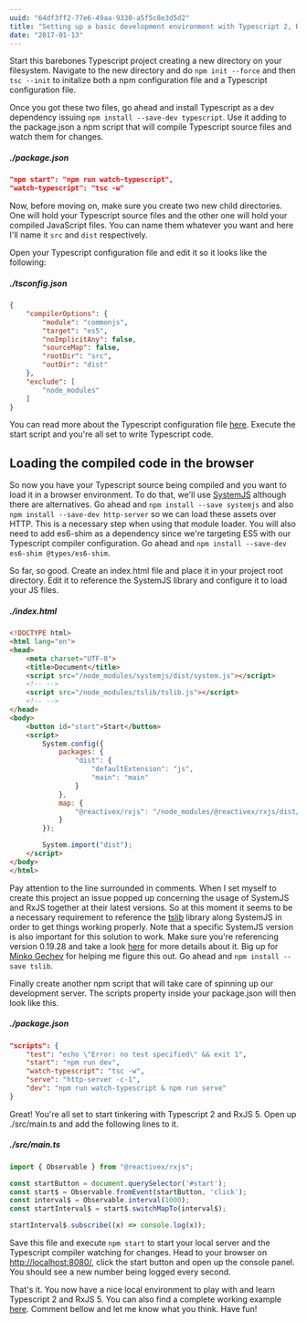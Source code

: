 ```yaml
---
uuid: "64df3ff2-77e6-49aa-9330-a5f5c8e3d5d2"
title: "Setting up a basic development environment with Typescript 2, RxJS 5 and SystemJS"
date: "2017-01-13"
---
```


Start this barebones Typescript project creating a new directory on your filesystem. Navigate to the new directory and do ```npm init --force``` and then ```tsc --init``` to initalize both a npm configuration file and a Typescript configuration file.

Once you got these two files, go ahead and install Typescript as a dev dependency issuing `npm install --save-dev typescript`. Use it adding to the package.json a npm script that will compile Typescript source files and watch them for changes.

##### ./package.json
```json
"npm start": "npm run watch-typescript",
"watch-typescript": "tsc -w"
```

Now, before moving on, make sure you create two new child directories. One will hold your Typescript source files and the other one will hold your compiled JavaScript files. You can name them whatever you want and here I'll name it ```src``` and ```dist``` respectively.

Open your Typescript configuration file and edit it so it looks like the following:

##### ./tsconfig.json
```json
{
    "compilerOptions": {
        "module": "commonjs",
        "target": "es5",
        "noImplicitAny": false,
        "sourceMap": false,
        "rootDir": "src",
        "outDir": "dist"
    },
    "exclude": [
        "node_modules"
    ]
}
```

You can read more about the Typescript configuration file [here](https://www.typescriptlang.org/docs/handbook/tsconfig-json.html). Execute the start script and you're all set to write Typescript code.

## Loading the compiled code in the browser

So now you have your Typescript source being compiled and you want to load it in a browser environment. To do that, we'll use [SystemJS](https://github.com/systemjs/systemjs) although there are alternatives. Go ahead and ```npm install --save systemjs``` and also ```npm install --save-dev http-server``` so we can load these assets over HTTP. This is a necessary step when using that module loader. You will also need to add es6-shim as a dependency since we're targeting ES5 with our Typescript compiler configuration. Go ahead and ```npm install --save-dev es6-shim @types/es6-shim```.

So far, so good. Create an index.html file and place it in your project root directory. Edit it to reference the SystemJS library and configure it to load your JS files.

##### ./index.html

```html
<!DOCTYPE html>
<html lang="en">
<head>
    <meta charset="UTF-8">
    <title>Document</title>
    <script src="/node_modules/systemjs/dist/system.js"></script>
    <!-- -->
    <script src="/node_modules/tslib/tslib.js"></script>
    <!-- -->
</head>
<body>
    <button id="start">Start</button>
    <script>
        System.config({
            packages: {
                "dist": {
                    "defaultExtension": "js",
                    "main": "main"
                }
            },
            map: {
                "@reactivex/rxjs": "/node_modules/@reactivex/rxjs/dist/global/Rx.js"
            }
        });

        System.import("dist");
    </script>
</body>
</html>
```

Pay attention to the line surrounded in comments. When I set myself to create this project an issue popped up concerning the usage of SystemJS and RxJS together at their latest versions. So at this moment it seems to be a necessary requirement to reference the [tslib](https://github.com/Microsoft/tslib) library along SystemJS in order to get things working properly. Note that a specific SystemJS version is also important for this solution to work. Make sure you're referencing version 0.19.28 and take a look [here](https://github.com/ReactiveX/rxjs/issues/2177#issuecomment-271924566) for more details about it. Big up for [Minko Gechev](https://twitter.com/mgechev) for helping me figure this out. Go ahead and ```npm install --save tslib```.

Finally create another npm script that will take care of spinning up our development server. The scripts property inside your package.json will then look like this.

##### ./package.json

```json
"scripts": {
    "test": "echo \"Error: no test specified\" && exit 1",
    "start": "npm run dev",
    "watch-typescript": "tsc -w",
    "serve": "http-server -c-1",
    "dev": "npm run watch-typescript & npm run serve"
}
```

Great! You're all set to start tinkering with Typescript 2 and RxJS 5. Open up ./src/main.ts and add the following lines to it.

##### ./src/main.ts

```typescript
import { Observable } from "@reactivex/rxjs";

const startButton = document.querySelector('#start');
const start$ = Observable.fromEvent(startButton, 'click');
const interval$ = Observable.interval(1000);
const startInterval$ = start$.switchMapTo(interval$);

startInterval$.subscribe((x) => console.log(x));
```

Save this file and execute ```npm start``` to start your local server and the Typescript compiler watching for changes. Head to your browser on [http://localhost:8080/](http://localhost:8080/), click the start button and open up the console panel. You should see a new number being logged every second.

That's it. You now have a nice local environment to play with and learn Typescript 2 and RxJS 5. You can also find a complete working example [here](https://github.com/n370/systemjs-rxjs5-typescript2-boilerplate). Comment bellow and let me know what you think. Have fun!
